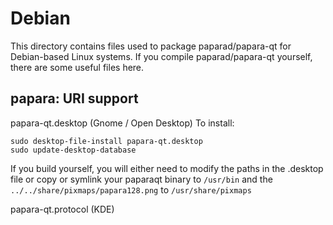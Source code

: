 
Debian
====================
This directory contains files used to package paparad/papara-qt
for Debian-based Linux systems. If you compile paparad/papara-qt yourself, there are some useful files here.

## papara: URI support ##


papara-qt.desktop  (Gnome / Open Desktop)
To install:

	sudo desktop-file-install papara-qt.desktop
	sudo update-desktop-database

If you build yourself, you will either need to modify the paths in
the .desktop file or copy or symlink your paparaqt binary to `/usr/bin`
and the `../../share/pixmaps/papara128.png` to `/usr/share/pixmaps`

papara-qt.protocol (KDE)

